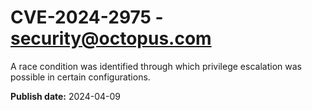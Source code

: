 # CVE-2024-2975 - security@octopus.com

A race condition was identified through which privilege escalation was possible in certain configurations.

**Publish date:** 2024-04-09
